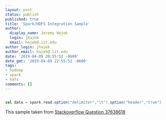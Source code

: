 ```yaml
---
layout: post
status: publish
published: true
title: 'Spark/HDFS Integration Sample'
author:
  display_name: Jeremy Hajek
  login: jhajek
  email: hajek@.iit.edu
author_login: jhajek
author_email: hajek@.iit.edu
date: '2019-04-09 20:55:52 -0600'
date_gmt: '2019-04-09 22:55:52 -0600'
tags: 
- hadoop
- spark
- hdfs
comments: []
---
```


```scala

val data = spark.read.option("delimiter","\t").option("header","true").csv("hdfs:///ncdc/sample2.txt")
```

This sample taken from [Stackoverflow Question 37638618](https://stackoverflow.com/questions/37638618 "Using Spark Dataframe to load datta from hdfs")
